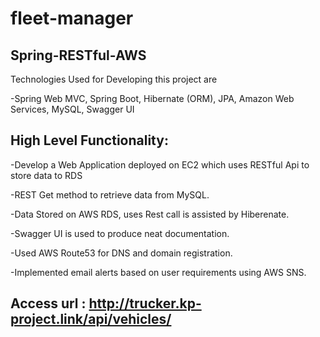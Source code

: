 # fleet-manager

## Spring-RESTful-AWS
Technologies Used for Developing this project are

-Spring Web MVC, Spring Boot, Hibernate (ORM), JPA, Amazon Web Services, MySQL, Swagger UI

## High Level Functionality:
-Develop a Web Application deployed on EC2 which uses RESTful Api to store data to RDS

-REST Get method to retrieve data from MySQL.

-Data Stored on AWS RDS, uses Rest call is assisted by Hiberenate.

-Swagger UI is used to produce neat documentation.

-Used AWS Route53 for DNS and domain registration.

-Implemented email alerts based on user requirements using AWS SNS.

## Access url : http://trucker.kp-project.link/api/vehicles/

